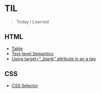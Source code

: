 # TIL
>Today I Learned

## HTML
- [Table](https://github.com/devleee/TIL/blob/master/html/table.md)
- [Text-level Semantics](https://github.com/devleee/TIL/blob/master/html/text-level-semantics.md)
- [Using target="_blank" attribute in an a tag](https://github.com/devleee/TIL/blob/master/html/target-blank.md)

## CSS
- [CSS Selector](https://github.com/devleee/TIL/blob/master/css/css-selector.md)